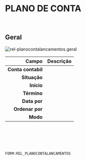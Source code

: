 # PLANO DE CONTA
<br>

## Geral
![rel-planocontalancamentos.geral](https://raw.githubusercontent.com/netforcews/docs-erp/master/geral/imagens/rel-planocontalancamentos.geral.png)

Campo | Descrição
--:|---
**Conta contabil** | 
**Situação** | 
**Início** | 
**Término** | 
**Data por** | 
**Ordenar por** | 
**Modo** | 
<br>
<br>
<br>
<br>

```FORM:REL_PLANOCONTALANCAMENTOS```
